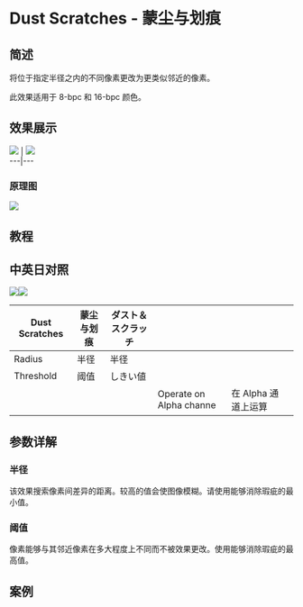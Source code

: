 # Dust Scratches - 蒙尘与划痕

## 简述

将位于指定半径之内的不同像素更改为更类似邻近的像素。

此效果适用于 8-bpc 和 16-bpc 颜色。

## 效果展示

![](https://cdn.yuelili.com/20220103213732.png) |
![](https://cdn.yuelili.com/20220103213758.png)  
---|---

### 原理图

![](https://cdn.yuelili.com/20220103214546.png)

## 教程

## 中英日对照

![](https://cdn.yuelili.com/20220103213414.png)![](https://cdn.yuelili.com/20220103213419.png)

| Dust Scratches | 蒙尘与划痕 | ダスト＆スクラッチ |                         |                     |     |
| -------------- | ---------- | ------------------ | ----------------------- | ------------------- | --- |
| Radius         | 半径       | 半径               |                         |                     |     |
| Threshold      | 阈值       | しきい値           |                         |                     |     |
|                |            |                    | Operate on Alpha channe | 在 Alpha 通道上运算 |     |

## 参数详解

### 半径

该效果搜索像素间差异的距离。较高的值会使图像模糊。请使用能够消除瑕疵的最小值。

### 阈值

像素能够与其邻近像素在多大程度上不同而不被效果更改。使用能够消除瑕疵的最高值。

## 案例
